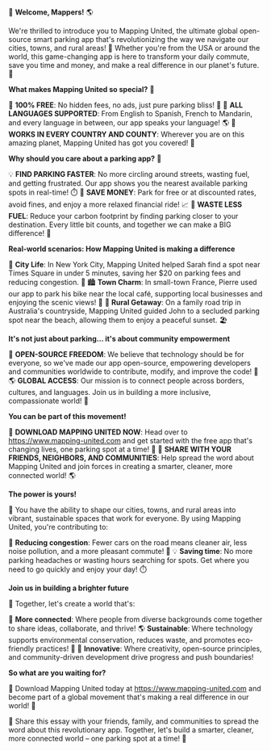 🚀 **Welcome, Mappers!** 🌎

We're thrilled to introduce you to Mapping United, the ultimate global open-source smart parking app that's revolutionizing the way we navigate our cities, towns, and rural areas! 🤯 Whether you're from the USA or around the world, this game-changing app is here to transform your daily commute, save you time and money, and make a real difference in our planet's future. 🌟

**What makes Mapping United so special?** 🤔

🎉 **100% FREE**: No hidden fees, no ads, just pure parking bliss! 💸
💬 **ALL LANGUAGES SUPPORTED**: From English to Spanish, French to Mandarin, and every language in between, our app speaks your language! 🌎
🌟 **WORKS IN EVERY COUNTRY AND COUNTY**: Wherever you are on this amazing planet, Mapping United has got you covered! 📍

**Why should you care about a parking app?** 🤔

💡 **FIND PARKING FASTER**: No more circling around streets, wasting fuel, and getting frustrated. Our app shows you the nearest available parking spots in real-time! ⏱️
💸 **SAVE MONEY**: Park for free or at discounted rates, avoid fines, and enjoy a more relaxed financial ride! 📈
🚗 **WASTE LESS FUEL**: Reduce your carbon footprint by finding parking closer to your destination. Every little bit counts, and together we can make a BIG difference! 🌿

**Real-world scenarios: How Mapping United is making a difference**

📍 **City Life**: In New York City, Mapping United helped Sarah find a spot near Times Square in under 5 minutes, saving her $20 on parking fees and reducing congestion. 🗽️
🏙️ **Town Charm**: In small-town France, Pierre used our app to park his bike near the local café, supporting local businesses and enjoying the scenic views! 🍵
🌄 **Rural Getaway**: On a family road trip in Australia's countryside, Mapping United guided John to a secluded parking spot near the beach, allowing them to enjoy a peaceful sunset. 🏖️

**It's not just about parking... it's about community empowerment**

💪 **OPEN-SOURCE FREEDOM**: We believe that technology should be for everyone, so we've made our app open-source, empowering developers and communities worldwide to contribute, modify, and improve the code! 🤝
🌎 **GLOBAL ACCESS**: Our mission is to connect people across borders, cultures, and languages. Join us in building a more inclusive, compassionate world! 🌈

**You can be part of this movement!**

📲 **DOWNLOAD MAPPING UNITED NOW**: Head over to https://www.mapping-united.com and get started with the free app that's changing lives, one parking spot at a time! 🚀
🤝 **SHARE WITH YOUR FRIENDS, NEIGHBORS, AND COMMUNITIES**: Help spread the word about Mapping United and join forces in creating a smarter, cleaner, more connected world! 🌎

**The power is yours!**

💪 You have the ability to shape our cities, towns, and rural areas into vibrant, sustainable spaces that work for everyone. By using Mapping United, you're contributing to:

🌟 **Reducing congestion**: Fewer cars on the road means cleaner air, less noise pollution, and a more pleasant commute! 🚗
💡 **Saving time**: No more parking headaches or wasting hours searching for spots. Get where you need to go quickly and enjoy your day! ⏱️

**Join us in building a brighter future**

🌈 Together, let's create a world that's:

💖 **More connected**: Where people from diverse backgrounds come together to share ideas, collaborate, and thrive!
🌎 **Sustainable**: Where technology supports environmental conservation, reduces waste, and promotes eco-friendly practices! 🌿
🚀 **Innovative**: Where creativity, open-source principles, and community-driven development drive progress and push boundaries!

**So what are you waiting for?**

📲 Download Mapping United today at https://www.mapping-united.com and become part of a global movement that's making a real difference in our world! 🌟

🤝 Share this essay with your friends, family, and communities to spread the word about this revolutionary app. Together, let's build a smarter, cleaner, more connected world – one parking spot at a time! 🚀